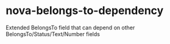 # nova-belongs-to-dependency
Extended BelongsTo field that can depend on other BelongsTo/Status/Text/Number fields
